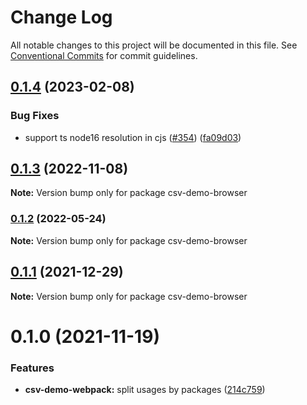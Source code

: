 # Change Log

All notable changes to this project will be documented in this file.
See [Conventional Commits](https://conventionalcommits.org) for commit guidelines.

## [0.1.4](https://github.com/adaltas/node-csv/compare/csv-demo-browser@0.1.3...csv-demo-browser@0.1.4) (2023-02-08)


### Bug Fixes

* support ts node16 resolution in cjs ([#354](https://github.com/adaltas/node-csv/issues/354)) ([fa09d03](https://github.com/adaltas/node-csv/commit/fa09d03aaf0008b2790656871ca6b2c4be12d14c))



## [0.1.3](https://github.com/adaltas/node-csv/compare/csv-demo-browser@0.1.2...csv-demo-browser@0.1.3) (2022-11-08)

**Note:** Version bump only for package csv-demo-browser





### [0.1.2](https://github.com/adaltas/node-csv/compare/csv-demo-browser@0.1.1...csv-demo-browser@0.1.2) (2022-05-24)

**Note:** Version bump only for package csv-demo-browser





## [0.1.1](https://github.com/adaltas/node-csv/compare/csv-demo-browser@0.1.0...csv-demo-browser@0.1.1) (2021-12-29)

**Note:** Version bump only for package csv-demo-browser





# 0.1.0 (2021-11-19)


### Features

* **csv-demo-webpack:** split usages by packages ([214c759](https://github.com/adaltas/node-csv/commit/214c75980d61bf96ec1d6892858887ba29235987))
